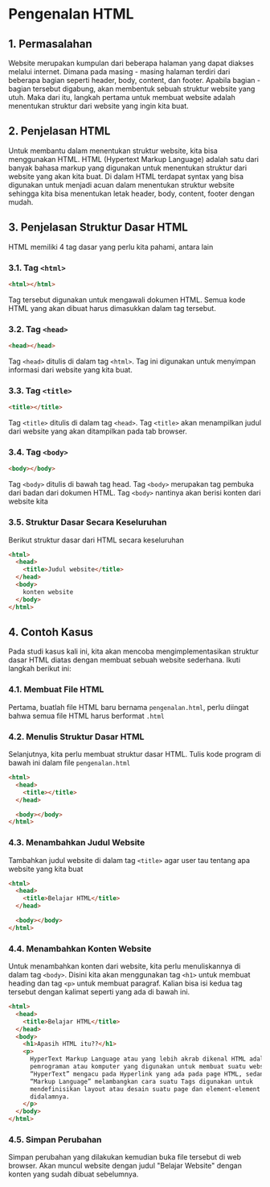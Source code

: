 # Pengenalan HTML

## 1. Permasalahan

Website merupakan kumpulan dari beberapa halaman yang dapat diakses melalui internet. Dimana pada masing - masing halaman terdiri dari beberapa bagian seperti header, body, content, dan footer. Apabila bagian - bagian tersebut digabung, akan membentuk sebuah struktur website yang utuh. Maka dari itu, langkah pertama untuk membuat website adalah menentukan struktur dari website yang ingin kita buat.

## 2. Penjelasan HTML

Untuk membantu dalam menentukan struktur website, kita bisa menggunakan HTML. HTML (Hypertext Markup Language) adalah satu dari banyak bahasa markup yang digunakan untuk menentukan struktur dari website yang akan kita buat. Di dalam HTML terdapat syntax yang bisa digunakan untuk menjadi acuan dalam menentukan struktur website sehingga kita bisa menentukan letak header, body, content, footer dengan mudah.

## 3. Penjelasan Struktur Dasar HTML

HTML memiliki 4 tag dasar yang perlu kita pahami, antara lain

### 3.1. Tag `<html>`

```html
<html></html>
```

Tag tersebut digunakan untuk mengawali dokumen HTML. Semua kode HTML yang akan dibuat harus dimasukkan dalam tag tersebut.

### 3.2. Tag `<head>`

```html
<head></head>
```

Tag `<head>` ditulis di dalam tag `<html>`. Tag ini digunakan untuk menyimpan informasi dari website yang kita buat.

### 3.3. Tag `<title>`

```html
<title></title>
```

Tag `<title>` ditulis di dalam tag `<head>`. Tag `<title>` akan menampilkan judul dari website yang akan ditampilkan pada tab browser.

### 3.4. Tag `<body>`

```html
<body></body>
```

Tag `<body>` ditulis di bawah tag head. Tag `<body>` merupakan tag pembuka dari badan dari dokumen HTML. Tag `<body>` nantinya akan berisi konten dari website kita

### 3.5. Struktur Dasar Secara Keseluruhan

Berikut struktur dasar dari HTML secara keseluruhan

```html
<html>
  <head>
    <title>Judul website</title>
  </head>
  <body>
    konten website
  </body>
</html>
```

## 4. Contoh Kasus

Pada studi kasus kali ini, kita akan mencoba mengimplementasikan struktur dasar HTML diatas dengan membuat sebuah website sederhana. Ikuti langkah berikut ini:

### 4.1. Membuat File HTML

Pertama, buatlah file HTML baru bernama `pengenalan.html`, perlu diingat bahwa semua file HTML harus berformat `.html`

### 4.2. Menulis Struktur Dasar HTML

Selanjutnya, kita perlu membuat struktur dasar HTML. Tulis kode program di bawah ini dalam file `pengenalan.html`

```html
<html>
  <head>
    <title></title>
  </head>

  <body></body>
</html>
```

### 4.3. Menambahkan Judul Website

Tambahkan judul website di dalam tag `<title>` agar user tau tentang apa website yang kita buat

```html
<html>
  <head>
    <title>Belajar HTML</title>
  </head>

  <body></body>
</html>
```

### 4.4. Menambahkan Konten Website

Untuk menambahkan konten dari website, kita perlu menuliskannya di dalam tag `<body>`.
Disini kita akan menggunakan tag `<h1>` untuk membuat heading dan tag `<p>` untuk membuat paragraf. Kalian bisa isi kedua tag tersebut dengan kalimat seperti yang ada di bawah ini.

```html
<html>
  <head>
    <title>Belajar HTML</title>
  </head>
  <body>
    <h1>Apasih HTML itu??</h1>
    <p>
      HyperText Markup Language atau yang lebih akrab dikenal HTML adalah bahasa
      pemrograman atau komputer yang digunakan untuk membuat suatu website.
      “HyperText” mengacu pada Hyperlink yang ada pada page HTML, sedangkan
      “Markup Language” melambangkan cara suatu Tags digunakan untuk
      mendefinisikan layout atau desain suatu page dan element-element
      didalamnya.
    </p>
  </body>
</html>
```

### 4.5. Simpan Perubahan

Simpan perubahan yang dilakukan kemudian buka file tersebut di web browser. Akan muncul website dengan judul "Belajar Website" dengan konten yang sudah dibuat sebelumnya.
